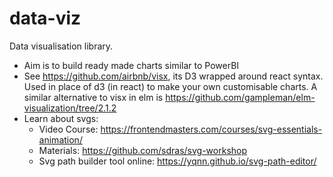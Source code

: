 # data-viz
Data visualisation library.

- Aim is to build ready made charts similar to PowerBI
- See https://github.com/airbnb/visx, its D3 wrapped around react syntax. Used in place of d3 (in react) to make your own customisable charts. A similar alternative to visx in elm is https://github.com/gampleman/elm-visualization/tree/2.1.2
- Learn about svgs:
  - Video Course: https://frontendmasters.com/courses/svg-essentials-animation/
  - Materials: https://github.com/sdras/svg-workshop
  - Svg path builder tool online: https://yqnn.github.io/svg-path-editor/
